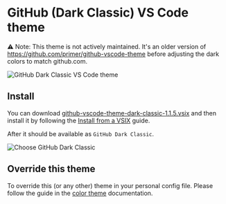 # GitHub (Dark Classic) VS Code theme

:warning: Note: This theme is not actively maintained. It's an older version of https://github.com/primer/github-vscode-theme before adjusting the dark colors to match github.com.

![GitHub Dark Classic VS Code theme](https://user-images.githubusercontent.com/378023/102616403-d9279e80-417a-11eb-86fa-ddda833e3704.png)

## Install

You can download [github-vscode-theme-dark-classic-1.1.5.vsix](https://github.com/primer/github-vscode-theme-dark/raw/main/github-vscode-theme-dark-classic-1.1.5.vsix) and then install it by following the [Install from a VSIX](https://code.visualstudio.com/docs/editor/extension-gallery#_install-from-a-vsix) guide.

After it should be available as `GitHub Dark Classic`.

![Choose GitHub Dark Classic](https://user-images.githubusercontent.com/378023/105127543-7718db00-5b24-11eb-874b-f76eff72de3f.png)

## Override this theme

To override this (or any other) theme in your personal config file. Please follow the guide in the [color theme](https://code.visualstudio.com/api/extension-guides/color-theme) documentation.
